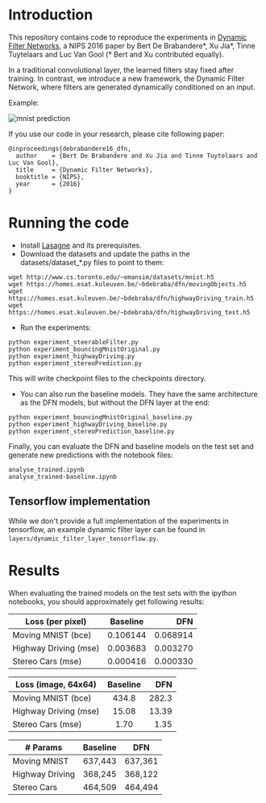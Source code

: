 # Introduction

This repository contains code to reproduce the experiments in [Dynamic Filter Networks](https://arxiv.org/pdf/1605.09673v2.pdf), a NIPS 2016 paper by Bert De Brabandere\*, Xu Jia\*, Tinne Tuytelaars and Luc Van Gool (\* Bert and Xu contributed equally).

In a traditional convolutional layer, the learned filters stay fixed after training. In contrast, we introduce a new framework, the Dynamic Filter Network, where filters are generated dynamically conditioned on an input.

Example:

![mnist prediction](https://i.imgur.com/XbyD2ix.png)

<!---
![mnist gif1](https://i.imgur.com/vmkSn0k.gif)
![mnist gif2](https://i.imgur.com/JzGhE31.gif)
-->

If you use our code in your research, please cite following paper:
```
@inproceedings{debrabandere16_dfn,
  author    = {Bert De Brabandere and Xu Jia and Tinne Tuytelaars and Luc Van Gool},
  title     = {Dynamic Filter Networks},
  booktitle = {NIPS},
  year      = {2016}
}
```

# Running the code

* Install [Lasagne](https://lasagne.readthedocs.io/en/latest/user/installation.html) and its prerequisites.
* Download the datasets and update the paths in the datasets/dataset_*.py files to point to them:
```
wget http://www.cs.toronto.edu/~emansim/datasets/mnist.h5
wget https://homes.esat.kuleuven.be/~bdebraba/dfn/movingObjects.h5
wget https://homes.esat.kuleuven.be/~bdebraba/dfn/highwayDriving_train.h5
wget https://homes.esat.kuleuven.be/~bdebraba/dfn/highwayDriving_test.h5
```

* Run the experiments:
```
python experiment_steerableFilter.py
python experiment_bouncingMnistOriginal.py
python experiment_highwayDriving.py
python experiment_stereoPrediction.py
```
This will write checkpoint files to the checkpoints directory.

* You can also run the baseline models. They have the same architecture as the DFN models, but without the DFN layer at the end:
```
python experiment_bouncingMnistOriginal_baseline.py
python experiment_highwayDriving_baseline.py
python experiment_stereoPrediction_baseline.py
```
Finally, you can evaluate the DFN and baseline models on the test set and generate new predictions with the notebook files:
```
analyse_trained.ipynb
analyse_trained-baseline.ipynb
```

## Tensorflow implementation
While we don't provide a full implementation of the experiments in tensorflow, an example dynamic filter layer can be found in `layers/dynamic_filter_layer_tensorflow.py`.

# Results

When evaluating the trained models on the test sets with the ipython notebooks, you should approximately get following results:

| Loss (per pixel)      | Baseline | DFN       |
| --------------------- |:--------:| ---------:|
| Moving MNIST (bce)    | 0.106144 | 0.068914  |
| Highway Driving (mse) | 0.003683 | 0.003270  |
| Stereo Cars (mse)     | 0.000416 | 0.000330  |

| Loss (image, 64x64)   | Baseline | DFN      |
| --------------------- |:--------:| --------:|
| Moving MNIST (bce)    | 434.8    | 282.3    |
| Highway Driving (mse) | 15.08    | 13.39    |
| Stereo Cars (mse)     | 1.70     | 1.35     |

| # Params        | Baseline  | DFN     |
| --------------- |:---------:|:-------:|
| Moving MNIST    | 637,443   | 637,361 |
| Highway Driving | 368,245   | 368,122 |
| Stereo Cars     | 464,509   | 464,494 |
